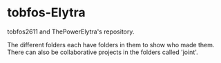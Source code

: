 # tobfos-Elytra
tobfos2611 and ThePowerElytra's repository.

The different folders each have folders in them to show who made them. There can also be collaborative projects in the folders called 'joint'.
